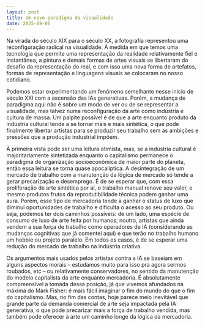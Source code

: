 ```yaml
---
layout: post
title: Um novo paradigma da visualidade
date: 2025-09-06
---
```

Na virada do século XIX para o século XX, a fotografia representou uma reconfiguração radical na visualidade. À medida em que temos uma tecnologia que permite uma representação da realidade relativamente fiel e instantânea, a pintura e demais formas de artes visuais se libertaram do desafio da representação do real, e com isso uma nova forma de artefatos, formas de representação e linguagens visuais se colocaram no nosso cotidiano.

Podemos estar experimentando um fenômeno semelhante nesse início de século XXI com a ascensão das IAs generativas. Porém, a mudança de paradigma aqui não é sobre um modo de ver ou de se representar a visualidade, mas talvez numa reconfiguração da arte como indústria e cultura de massa. Um palpite possível é de que a arte enquanto produto da indústria cultural tende a se tornar mais e mais sintética, o que pode finalmente libertar artistas para se produzir seu trabalho sem as ambições e pressões que a produção industrial impõem.

À primeira vista pode ser uma leitura otimista, mas, se a indústria cultural é majoritariamente sintetizada enquanto o capitalismo permanece o paradigma de organização socioeconômica de maior parte do planeta, então essa leitura se torna quase apocalíptica. A desintegração de um mercado de trabalho com a manutenção da lógica de mercado só tende a gerar precarização e desemprego. É de se esperar que, com essa proliferação de arte sintética por aí, o trabalho manual renove seu valor, e mesmo produtos frutos da reprodutibilidade técnica podem ganhar uma aura. Porém, esse tipo de mercadoria tende a ganhar o status de luxo que diminui oportunidades de trabalho e dificulta o acesso ao seu produto. Ou seja, podemos ter dois caminhos possíveis: de um lado, uma espécie de consumo de luxo de arte feita por humanos; noutro, artistas que ainda vendem a sua força de trabalho como operadores de IA (considerando as mudanças cognitivas que já comentei aqui) e que terão no trabalho humano um hobbie ou projeto paralelo. Em todos os casos, é de se esperar uma redução do mercado de trabalho na indústria criativa.

Os argumentos mais usados pelos artistas contra a IA se baseiam em alguns aspectos morais – estudamos muito para isso pra agora sermos roubados, etc – ou relativamente conservadores, no sentido da manutenção do modelo capitalista da arte enquanto mercadoria. É absolutamente compreensível a tomada dessa posição, já que vivemos afundados na máxima do Mark Fisher: é mais fácil imaginar o fim do mundo do que o fim do capitalismo. Mas, no fim das contas, hoje parece meio inevitável que grande parte da demanda comercial de arte seja impactada pela IA generativa, o que pode precarizar mais a força de trabalho vendida, mas também pode oferecer à arte um caminho longe da lógica da mercadoria.